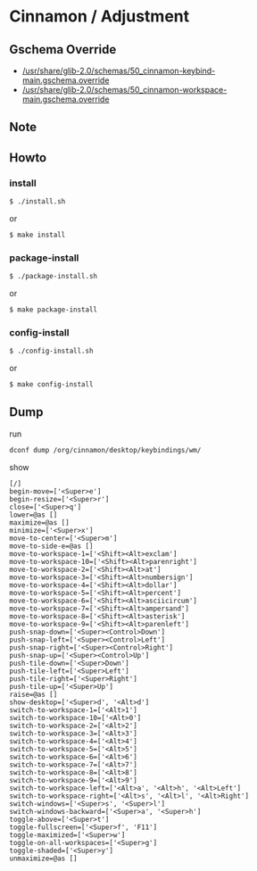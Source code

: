 
# Cinnamon / Adjustment


## Gschema Override

* [/usr/share/glib-2.0/schemas/50_cinnamon-keybind-main.gschema.override](config/cinnamon/schemas/50_cinnamon-keybind-main.gschema.override)
* [/usr/share/glib-2.0/schemas/50_cinnamon-workspace-main.gschema.override](config/cinnamon/schemas/50_cinnamon-workspace-main.gschema.override)


## Note


## Howto


### install

``` sh
$ ./install.sh
```

or

``` sh
$ make install
```


### package-install

``` sh
$ ./package-install.sh
```

or

``` sh
$ make package-install
```


### config-install

``` sh
$ ./config-install.sh
```

or

``` sh
$ make config-install
```


## Dump

run

``` sh
dconf dump /org/cinnamon/desktop/keybindings/wm/
```

show

```
[/]
begin-move=['<Super>e']
begin-resize=['<Super>r']
close=['<Super>q']
lower=@as []
maximize=@as []
minimize=['<Super>x']
move-to-center=['<Super>m']
move-to-side-e=@as []
move-to-workspace-1=['<Shift><Alt>exclam']
move-to-workspace-10=['<Shift><Alt>parenright']
move-to-workspace-2=['<Shift><Alt>at']
move-to-workspace-3=['<Shift><Alt>numbersign']
move-to-workspace-4=['<Shift><Alt>dollar']
move-to-workspace-5=['<Shift><Alt>percent']
move-to-workspace-6=['<Shift><Alt>asciicircum']
move-to-workspace-7=['<Shift><Alt>ampersand']
move-to-workspace-8=['<Shift><Alt>asterisk']
move-to-workspace-9=['<Shift><Alt>parenleft']
push-snap-down=['<Super><Control>Down']
push-snap-left=['<Super><Control>Left']
push-snap-right=['<Super><Control>Right']
push-snap-up=['<Super><Control>Up']
push-tile-down=['<Super>Down']
push-tile-left=['<Super>Left']
push-tile-right=['<Super>Right']
push-tile-up=['<Super>Up']
raise=@as []
show-desktop=['<Super>d', '<Alt>d']
switch-to-workspace-1=['<Alt>1']
switch-to-workspace-10=['<Alt>0']
switch-to-workspace-2=['<Alt>2']
switch-to-workspace-3=['<Alt>3']
switch-to-workspace-4=['<Alt>4']
switch-to-workspace-5=['<Alt>5']
switch-to-workspace-6=['<Alt>6']
switch-to-workspace-7=['<Alt>7']
switch-to-workspace-8=['<Alt>8']
switch-to-workspace-9=['<Alt>9']
switch-to-workspace-left=['<Alt>a', '<Alt>h', '<Alt>Left']
switch-to-workspace-right=['<Alt>s', '<Alt>l', '<Alt>Right']
switch-windows=['<Super>s', '<Super>l']
switch-windows-backward=['<Super>a', '<Super>h']
toggle-above=['<Super>t']
toggle-fullscreen=['<Super>f', 'F11']
toggle-maximized=['<Super>w']
toggle-on-all-workspaces=['<Super>g']
toggle-shaded=['<Super>y']
unmaximize=@as []
```
